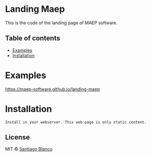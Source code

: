 # Landing Maep

This is the code of the landing page of MAEP software.

## Table of contents

- [Examples](#examples)
- [Installation](#installation)

# Examples

https://maep-software.github.io/landing-maep

# Installation

```
Install in your webserver. This web page is only static content.
```

## License

MIT © [Santiago Blanco](http://twitter.com/santiblanko)
